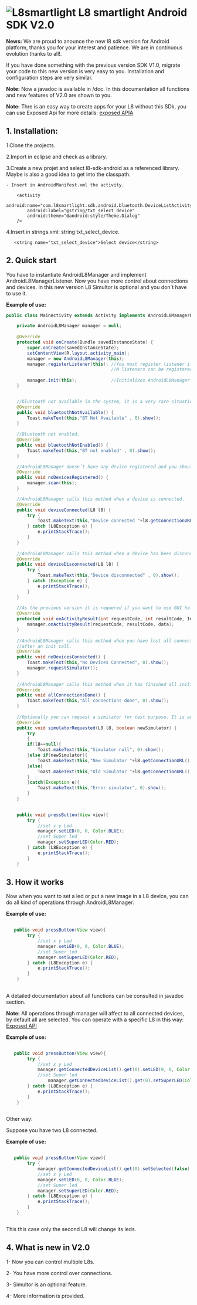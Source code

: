 ![L8smartlight](http://corcheaymedia.com/l8/wp-content/plugins/wp-l8-styles/images/logo.png)
L8 smartlight Android SDK V2.0
=========================

**News:** 
We are proud to anounce the new l8 sdk version for Android platform, thanks you for your interest and patience. We are in continuous evolution thanks to all!.

If you have done something with the previous version SDK V1.0, migrate your code to this new version is very easy to you. Installation and configuration steps are very similar. 

**Note:** 
Now a javadoc is available in /doc. In this documentation all functions and new features of V2.0 are shown to you.  

**Note:**
Thre is an easy way to create apps for your L8 without this SDk, you can use Exposed Api for more details:  [exposed APIA](https://github.com/l8devteam/Exposed-Android-API)

## 1. Installation:

1.Clone the projects. 
    
2.Import in eclipse and check as a library.
    
3.Create a new projet and select l8-sdk-android as a referenced library. Maybe is also a good idea to get into the classpath.
    
    - Insert in AndroidManifest.xml the activity.

        <activity
            android:name="com.l8smartlight.sdk.android.bluetooth.DeviceListActivity"
            android:label="@string/txt_select_device"
            android:theme="@android:style/Theme.Dialog" 
        />
 
4.Insert in strings.xml: string txt_select_device.

       <string name="txt_select_device">Select device</string>

	   

## 2. Quick start

You have to instantiate AndroidL8Manager and implement AndroidL8ManagerListener. Now you have more control about connections and devices. In this new version L8 Simultor is optional and you don´t have to use it.

**Example of use:**

```java
public class MainActivity extends Activity implements AndroidL8ManagerListener{

	private AndroidL8Manager manager = null;
	
	@Override
	protected void onCreate(Bundle savedInstanceState) {
		super.onCreate(savedInstanceState);
		setContentView(R.layout.activity_main);
		manager = new AndroidL8Manager(this); 
		manager.registerListener(this); //You must register listener if you wanto to recive events for manager.
		                                //N listeners can be registered.
					        
		manager.init(this);             //Initializes AndroidL8Manager and starts connetions or scan.
	}


	//bluetooth not available in the system, it is a very rare situation but could be happen.
	@Override
	public void bluetoothNotAvailable() {
		Toast.makeText(this,"BT Not Available" , 0).show();
	}
	
	//Bluetooth not enabled. 
	@Override
	public void bluetoothNotEnabled() {
		Toast.makeText(this,"BT not enabled" , 0).show();
	}

	//AndroidL8Manager doesn´t have any device registered and you should start a new scan.
	@Override
	public void noDevicesRegistered() {
		manager.scan(this);
	}

	//AndroidL8Manager calls this method when a device is connected.
	@Override
	public void deviceConnected(L8 l8) {
		try {
			Toast.makeText(this,"Device connected "+l8.getConnectionURL() , 0).show();
		} catch (L8Exception e) {
			e.printStackTrace();
		}
	}
	
	//AndroidL8Manager calls this method when a device has been disconnected.
	@Override
	public void deviceDisconnected(L8 l8) {
		try {
			Toast.makeText(this,"Device disconnected" , 0).show();
		} catch (Exception e) {
			e.printStackTrace();
		}
	}
	
	//As the previous version it is requered if you want to use GUI helpers and automatic reponses.
	@Override
	protected void onActivityResult(int requestCode, int resultCode, Intent data) {
		manager.onActivityResult(requestCode, resultCode, data);
	}
	
	//AndroidL8Manager calls this method when you have lost all connections or when can not connect to any device
	//after an init call.
	@Override
	public void noDevicesConnected() {
		Toast.makeText(this,"No Devices Connected", 0).show();
		manager.requestSimulator();
	}
	
	//AndroidL8Manager calls this method when it has finished all initial connections and at least has one device connected 
	@Override
	public void allConnectionsDone() {
		Toast.makeText(this,"All connections done", 0).show();
	}
	
	//Optionally you can request a similator for test purpose. It is an asynchronous operation.
	@Override
	public void simulatorRequested(L8 l8, boolean newSimulator) {
		try
		{
		if(l8==null){
			Toast.makeText(this,"Simulator null", 0).show();
		}else if(newSimulator){
			Toast.makeText(this,"New Simulator "+l8.getConnectionURL(), 0).show();
		}else{
			Toast.makeText(this,"Old Simulator "+l8.getConnectionURL(), 0).show();
		}
		}catch(Exception e){
			Toast.makeText(this,"Error simulator", 0).show();
		}
	}
	

	public void pressButton(View view){
		try {
			//set x y Led
			manager.setLED(0, 0, Color.BLUE);
			//set Super led
			manager.setSuperLED(Color.RED);
		} catch (L8Exception e) {
			e.printStackTrace();
		}
	}


```

## 3. How it works

Now when you want to set a led or put a new image in a L8 device, you can do all kind of operations through AndroidL8Manager.

**Example of use:**

```java
   
   public void pressButton(View view){
		try {
			//set x y Led
			manager.setLED(0, 0, Color.BLUE);
			//set Super led
			manager.setSuperLED(Color.RED);
		} catch (L8Exception e) {
			e.printStackTrace();
		}
	}
   
```
 A detailed documentation about all functions can be consulted in javadoc section.

**Note:**
All operations through manager will affect to all connected devices, by default all are selected. You can operate with a specific L8 in this way: [Exposed API](https://github.com/l8devteam/Exposed-Android-API)

**Example of use:**

```java
   
   public void pressButton(View view){
		try {
			//set x y Led
			manager.getConnectedDeviceList().get(0).setLED(0, 0, Color.BLUE);
			//set Super led
		        manager.getConnectedDeviceList().get(0).setSuperLED(Color.RED);
		} catch (L8Exception e) {
			e.printStackTrace();
		}
	}
   
```

Other way:

Suppose you have two L8 connected.

**Example of use:**

```java
   
   public void pressButton(View view){
		try {
			manager.getConnectedDeviceList().get(0).setSelected(false);
			//set x y Led
			manager.setLED(0, 0, Color.BLUE);
			//set Super led
			manager.setSuperLED(Color.RED);
		} catch (L8Exception e) {
			e.printStackTrace();
		}
	}
	
```
This this case only the second L8 will change its leds.


## 4. What is new in V2.0

1- Now you can control multiple L8s.

2- You have more control over connections.

3- Simultor is an optional feature.

4- More information is provided.


